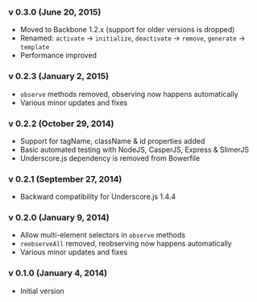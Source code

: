 ### v 0.3.0 (June 20, 2015)

* Moved to Backbone 1.2.x (support for older versions is dropped)
* Renamed: `activate` -> `initialize`, `deactivate` -> `remove`,
  `generate` -> `template`
* Performance improved

### v 0.2.3 (January 2, 2015)

* `observe` methods removed, observing now happens automatically
* Various minor updates and fixes

### v 0.2.2 (October 29, 2014)

* Support for tagName, className & id properties added
* Basic automated testing with NodeJS, CasperJS, Express & SlimerJS
* Underscore.js dependency is removed from Bowerfile

### v 0.2.1 (September 27, 2014)

* Backward compatibility for Underscore.js 1.4.4

### v 0.2.0 (January 9, 2014)

* Allow multi-element selectors in `observe` methods
* `reobserveAll` removed, reobserving now happens automatically
* Various minor updates and fixes

### v 0.1.0 (January 4, 2014)

* Initial version

